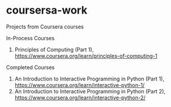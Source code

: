 # coursersa-work
Projects from Coursera courses

In-Process Courses
1. Principles of Computing (Part 1), https://www.coursera.org/learn/principles-of-computing-1

Completed Courses
1. An Introduction to Interactive Programming in Python (Part 1), https://www.coursera.org/learn/interactive-python-1/
2. An Introduction to Interactive Programming in Python (Part 2), https://www.coursera.org/learn/interactive-python-2/
